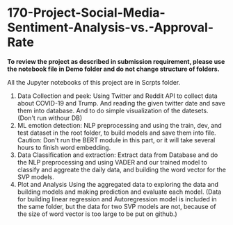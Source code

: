 # 170-Project-Social-Media-Sentiment-Analysis-vs.-Approval-Rate

**To review the project as described in submission requirement, please use the notebook file in Demo folder and do not change structure of folders.**


All the Jupyter notebooks of this project are in Scrpts folder.
  1. Data Collection and peek: 
      Using Twitter and Reddit API to collect data about COVID-19 and Trump. And reading the given twitter date and save them into database. And to do simple visualization of the datesets. (Don't run withour DB)
  2. ML emotion detection: 
      NLP preprocessing and using the train, dev, and test dataset in the root folder, to build models and save them into file. Caution: Don't run the BERT module in this part, or it will take several hours to finish word embedding.
  3. Data Classification and extraction:
      Extract data from Database and do the NLP preprocessing and using VADER and our trained model to classify and aggreate the daily data, and building the word vector for the SVP models.
  4. Plot and Analysis
      Using the aggregated data to exploring the data and building models and making prediction and evaluate each model. (Data for building linear regression and Autoregression model is included in the same folder, but the data for two SVP models are not, because of the size of word vector is too large to be put on github.)

                                              
